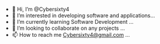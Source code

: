 - 👋 Hi, I’m @Cybersixty4
- 👀 I’m interested in developing software and applications...
- 🌱 I’m currently learning Software Development ...
- 💞️ I’m looking to collaborate on any projects ...
- 📫 How to reach me Cybersixty4@gmail.com ...

<!---
Cybersixty4/Cybersixty4 is a ✨ special ✨ repository because its `README.md` (this file) appears on your GitHub profile.
You can click the Preview link to take a look at your changes.
--->
